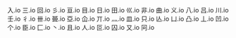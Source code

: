入.io
三.io
回.io
彡.io
亘.io
目.io
日.io
田.io
巛.io
非.io
曲.io
义.io
八.io
吕.io
川.io
壬.io
彳.io
卌.io
臦.io
亞.io
仚.io
丌.io
灬.io
皿.io
只.io
亾.io
凵.io
凸.io
丄.io
凹.io
个.io
臣.io
匚.io
丶.io
且.io
人.io
叵.io
囚.io
又.io
冋.io
